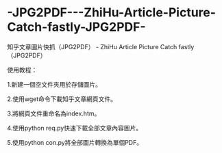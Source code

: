 # -JPG2PDF---ZhiHu-Article-Picture-Catch-fastly-JPG2PDF-
知乎文章圖片快抓（JPG2PDF） - ZhiHu Article Picture Catch fastly（JPG2PDF）

使用教程：

1.新建一個空文件夾用於存儲圖片。

2.使用wget命令下載知乎文章網頁文件。

3.將網頁文件重命名為index.htm。

4.使用python req.py快速下載全部文章內容圖片。

5.使用python con.py將全部圖片轉換為單個PDF。
